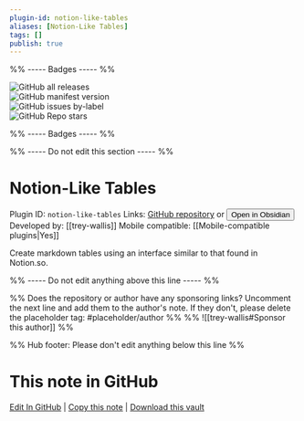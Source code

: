 ```yaml
---
plugin-id: notion-like-tables
aliases: [Notion-Like Tables]
tags: []
publish: true
---
```


%% ----- Badges ----- %%

![GitHub all releases](https://img.shields.io/github/downloads/trey-wallis/obsidian-notion-like-tables/total?color=573E7A&logo=github&style=for-the-badge)  
![GitHub manifest version](https://img.shields.io/github/manifest-json/v/trey-wallis/obsidian-notion-like-tables?color=573E7A&logo=github&style=for-the-badge)  
![GitHub issues by-label](https://img.shields.io/github/issues/trey-wallis/obsidian-notion-like-tables/help%20wanted?color=573E7A&logo=github&style=for-the-badge)  
![GitHub Repo stars](https://img.shields.io/github/stars/trey-wallis/obsidian-notion-like-tables?color=573E7A&logo=github&style=for-the-badge)

%% ----- Badges ----- %%

%% ----- Do not edit this section ----- %%

# Notion-Like Tables

Plugin ID: `notion-like-tables`
Links: [GitHub repository](https://github.com/trey-wallis/obsidian-notion-like-tables) or [<button id=HH>Open in Obsidian</button>](obsidian://show-plugin?id=notion-like-tables)
Developed by: [[trey-wallis]]
Mobile compatible: [[Mobile-compatible plugins|Yes]]

Create markdown tables using an interface similar to that found in Notion.so.

%% ----- Do not edit anything above this line ----- %%

%% Does the repository or author have any sponsoring links? Uncomment the next line and add them to the author's note. If they don't, please delete the placeholder tag: #placeholder/author %%
%% ![[trey-wallis#Sponsor this author]] %%

%% Hub footer: Please don't edit anything below this line %%

# This note in GitHub

<span class="git-footer">[Edit In GitHub](https://github.dev/obsidian-community/obsidian-hub/blob/main/02%20-%20Community%20Expansions/02.05%20All%20Community%20Expansions/Plugins/notion-like-tables.md "git-hub-edit-note") | [Copy this note](https://raw.githubusercontent.com/obsidian-community/obsidian-hub/main/02%20-%20Community%20Expansions/02.05%20All%20Community%20Expansions/Plugins/notion-like-tables.md "git-hub-copy-note") | [Download this vault](https://github.com/obsidian-community/obsidian-hub/archive/refs/heads/main.zip "git-hub-download-vault") </span>
